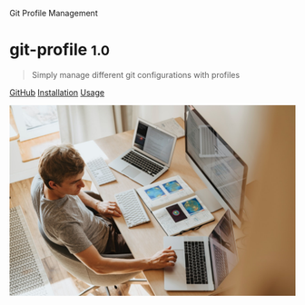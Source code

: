 Git Profile Management

# git-profile <small>1.0</small>

> Simply manage different git configurations with profiles

[GitHub](https://www.github.com/jazzschmidt/git-profile)
[Installation](#Installation)
[Usage](#Usage)

<!-- background image -->

![](pexels-olia-danilevich-4974914.jpg)
